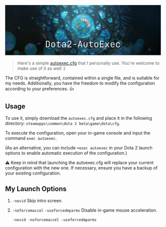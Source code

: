 <div align="center">
  <img src="cover.jpg">
</div>

> Here's a simple [autoexec.cfg](https://raw.githubusercontent.com/AzimsTech/Dota2-AutoExec/main/cfg/autoexec.cfg) that I personally use. You're welcome to make use of it as well :)

The CFG is straightforward, contained within a single file, and is suitable for my needs. Additionally, you have the freedom to modify the configuration according to your preferences. 👍

## Usage

To use it, simply download the `autoexec.cfg` and place it in the following directory: `steamapps\common\dota 2 beta\game\dota\cfg`.

To execute the configuration, open your in-game console and input the command `exec autoexec`.

(As an alternative, you can include `+exec autoexec` in your Dota 2 launch options to enable automatic execution of the configuration.)

⚠️ Keep in mind that launching the autoexec.cfg will replace your current configuration with the new one. If necessary, ensure you have a backup of your existing configuration.

## My Launch Options

1. `-novid` Skip intro screen.
2. `-noforcemaccel` `-useforcedmparms` Disable in-game mouse acceleration.

    ```
    -novid -noforcemaccel -useforcedmparms
    ```
